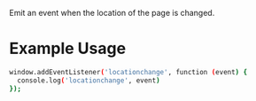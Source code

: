 Emit an event when the location of the page is changed.

# Example Usage
```bash
window.addEventListener('locationchange', function (event) {
  console.log('locationchange', event)
});
```

